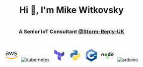 <h1 align="center">Hi 👋, I'm Mike Witkovsky</h1>
<h3 align="center"></br>A Senior IoT Consultant <a href="https://github.com/Storm-Reply-UK">@Storm-Reply-UK</a></h3>
</p>
<br>
<p align="center"><img src="https://raw.githubusercontent.com/devicons/devicon/master/icons/amazonwebservices/amazonwebservices-original-wordmark.svg" alt="aws" width="40" height="40"/> &nbsp;
<img src="https://www.vectorlogo.zone/logos/kubernetes/kubernetes-icon.svg" alt="kubernetes" width="40" height="40"/> &nbsp;
<img src="https://raw.githubusercontent.com/devicons/devicon/master/icons/terraform/terraform-original.svg" alt="terraform" width="40" height="40"/>  &nbsp;
<img src="https://raw.githubusercontent.com/devicons/devicon/master/icons/python/python-original.svg" alt="python" width="40" height="40"/> &nbsp;
<img src="https://raw.githubusercontent.com/devicons/devicon/master/icons/cplusplus/cplusplus-original.svg" alt="cplusplus" width="40" height="40"/> &nbsp;
<img src="https://raw.githubusercontent.com/devicons/devicon/master/icons/nodejs/nodejs-original-wordmark.svg" alt="cplusplus" width="40" height="40"/>  &nbsp;
<img src="https://cdn.worldvectorlogo.com/logos/arduino-1.svg" alt="arduino" width="40" height="40"/>




 
 



